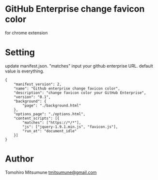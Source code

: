 # GitHub Enterprise change favicon color

for chrome extension

# Setting 

update manifest.json. "matches" input your github enterprise URL.
default value is everything.

```
{
    "manifest_version": 2,
    "name": "Github enterprise change favicon color",
    "description": "change favicon color your GitHub Enterprise",
    "version": "0.1",
    "background": {
        "page": "./background.html"
    },
    "options_page": "./options.html",
    "content_scripts": [{
        "matches": ["https://*/*"],
        "js": ["jquery-1.9.1.min.js", "favicon.js"],
        "run_at": "document_idle"
    }]
}
```

# Author

Tomohiro Mitsumune <tmitsumune@gmail.com>
